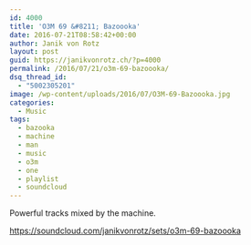 ```yaml
---
id: 4000
title: 'O3M 69 &#8211; Bazoooka'
date: 2016-07-21T08:58:42+00:00
author: Janik von Rotz
layout: post
guid: https://janikvonrotz.ch/?p=4000
permalink: /2016/07/21/o3m-69-bazoooka/
dsq_thread_id:
  - "5002305201"
image: /wp-content/uploads/2016/07/O3M-69-Bazoooka.jpg
categories:
  - Music
tags:
  - bazooka
  - machine
  - man
  - music
  - o3m
  - one
  - playlist
  - soundcloud
---
```

Powerful tracks mixed by the machine.

https://soundcloud.com/janikvonrotz/sets/o3m-69-bazoooka